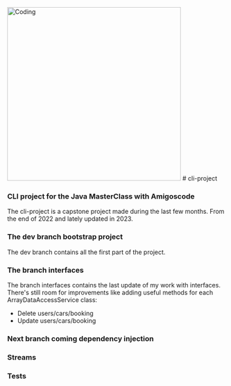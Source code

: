 <img alt="Coding" width="400" src="https://i.pinimg.com/originals/9c/8c/db/9c8cdbb2bd7b637edd5b3a767b74153a.gif">
# cli-project

### CLI project for the Java MasterClass with Amigoscode
The cli-project is a capstone project made during the last few months. From the end of 2022 and lately updated in 2023.

### The dev branch bootstrap project

The dev branch contains all the first part of the project. 

### The branch interfaces
The branch interfaces contains the last update of my work with interfaces. There's still room for improvements like adding useful methods for each ArrayDataAccessService class:
* Delete users/cars/booking
* Update users/cars/booking

### Next branch coming dependency injection

### Streams

### Tests
